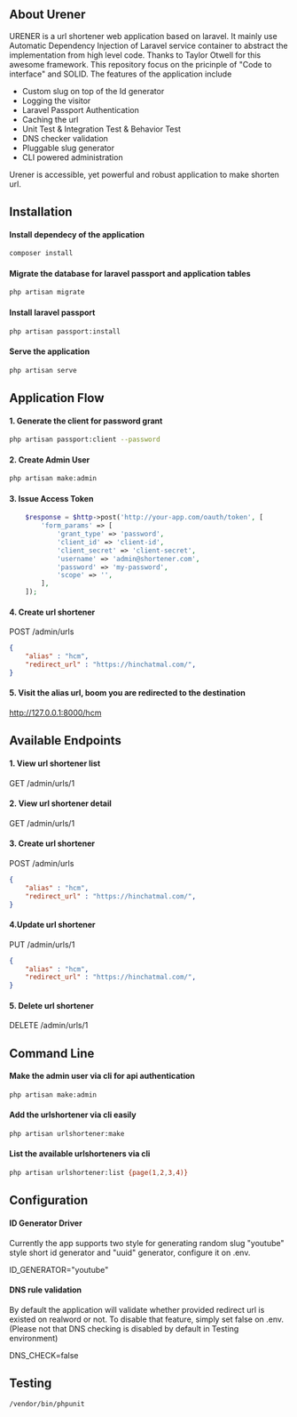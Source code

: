 ## About Urener

URENER is a url shortener web application based on laravel. It mainly use Automatic Dependency Injection of Laravel service container to abstract the implementation from high level code. Thanks to Taylor Otwell for this awesome framework. This repository focus on the pricinple of "Code to interface" and SOLID. The features of the application include

* Custom slug on top of the Id generator
* Logging the visitor
* Laravel Passport Authentication
* Caching the url
* Unit Test & Integration Test & Behavior Test
* DNS checker validation
* Pluggable slug generator
* CLI powered administration

Urener is accessible, yet powerful and robust application to make shorten url.

## Installation

#### Install dependecy of the application
``` bash
composer install
```

#### Migrate the database for laravel passport and application tables
``` bash
php artisan migrate
```


#### Install laravel passport
``` bash
php artisan passport:install
```

#### Serve the application
``` bash
php artisan serve
```

## Application Flow

#### 1. Generate the client for password grant
``` bash
php artisan passport:client --password
```

#### 2. Create Admin User
``` bash
php artisan make:admin
```

#### 3. Issue Access Token

``` php
    $response = $http->post('http://your-app.com/oauth/token', [
        'form_params' => [
            'grant_type' => 'password',
            'client_id' => 'client-id',
            'client_secret' => 'client-secret',
            'username' => 'admin@shortener.com',
            'password' => 'my-password',
            'scope' => '',
        ],
    ]);
```

#### 4. Create url shortener
POST /admin/urls
```json
{
    "alias" : "hcm",
    "redirect_url" : "https://hinchatmal.com/",
}
```

#### 5. Visit the alias url, boom you are redirected to the destination
http://127.0.0.1:8000/hcm


## Available Endpoints

#### 1. View url shortener list
GET /admin/urls/1

#### 2. View url shortener detail
GET /admin/urls/1

#### 3. Create url shortener
POST /admin/urls
```json
{
    "alias" : "hcm",
    "redirect_url" : "https://hinchatmal.com/",
}
```

#### 4.Update url shortener
PUT /admin/urls/1
```json
{
    "alias" : "hcm",
    "redirect_url" : "https://hinchatmal.com/",
}
```

#### 5. Delete url shortener
DELETE /admin/urls/1

## Command Line
#### Make the admin user via cli for api authentication
``` bash
php artisan make:admin
```

#### Add the urlshortener via cli easily
``` bash
php artisan urlshortener:make
```

#### List the available urlshorteners via cli 
``` bash
php artisan urlshortener:list {page(1,2,3,4)}
```

## Configuration

#### ID Generator Driver
Currently the app supports two style for generating random slug
"youtube" style short id generator and "uuid" generator, configure it on .env.

ID_GENERATOR="youtube"

#### DNS rule validation
By default the application will validate whether provided redirect url is existed on realword or not.
To disable that feature, simply set false on .env. (Please not that DNS checking is disabled by default in Testing environment)

DNS_CHECK=false

## Testing
``` bash
/vendor/bin/phpunit
```

